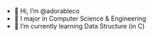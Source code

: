 - 👋 Hi, I’m @adorableco
- 👀 I major in Computer Science & Engineering
- 🌱 I’m currently learning Data Structure (in C)


<!---
adorableco/adorableco is a ✨ special ✨ repository because its `README.md` (this file) appears on your GitHub profile.
You can click the Preview link to take a look at your changes.
--->

